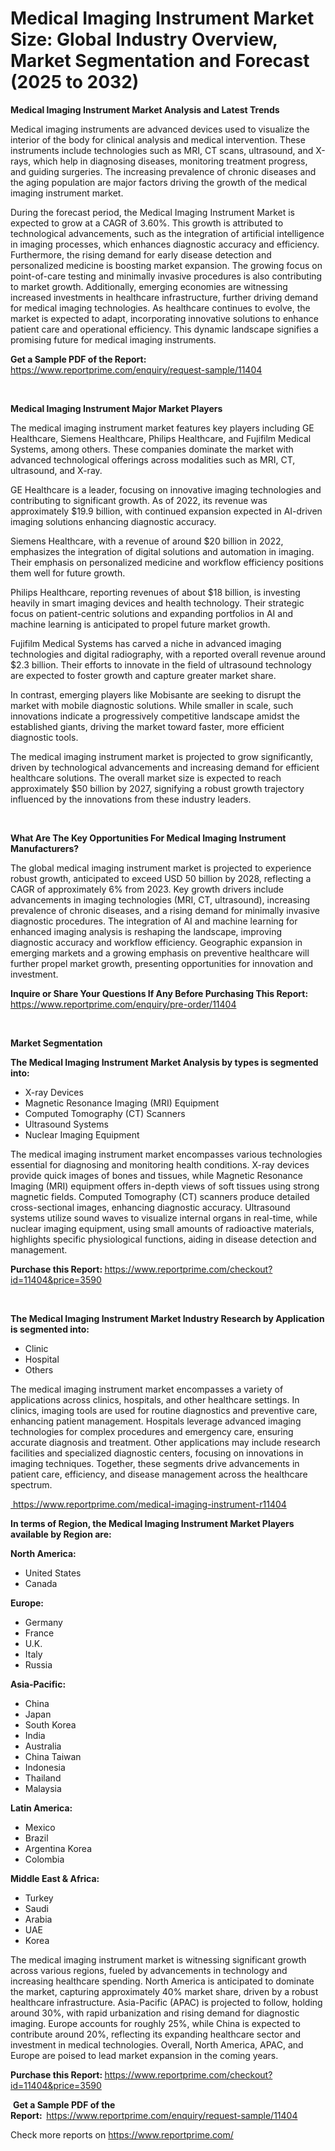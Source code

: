 <p><h1>Medical Imaging Instrument Market Size: Global Industry Overview, Market Segmentation and Forecast (2025 to 2032)</h1></p><p><strong>Medical Imaging Instrument Market Analysis and Latest Trends</strong></p>
<p><p>Medical imaging instruments are advanced devices used to visualize the interior of the body for clinical analysis and medical intervention. These instruments include technologies such as MRI, CT scans, ultrasound, and X-rays, which help in diagnosing diseases, monitoring treatment progress, and guiding surgeries. The increasing prevalence of chronic diseases and the aging population are major factors driving the growth of the medical imaging instrument market.</p><p>During the forecast period, the Medical Imaging Instrument Market is expected to grow at a CAGR of 3.60%. This growth is attributed to technological advancements, such as the integration of artificial intelligence in imaging processes, which enhances diagnostic accuracy and efficiency. Furthermore, the rising demand for early disease detection and personalized medicine is boosting market expansion. The growing focus on point-of-care testing and minimally invasive procedures is also contributing to market growth. Additionally, emerging economies are witnessing increased investments in healthcare infrastructure, further driving demand for medical imaging technologies. As healthcare continues to evolve, the market is expected to adapt, incorporating innovative solutions to enhance patient care and operational efficiency. This dynamic landscape signifies a promising future for medical imaging instruments.</p></p>
<p><strong>Get a Sample PDF of the Report:&nbsp;</strong> <a href="https://www.reportprime.com/enquiry/request-sample/11404?utm_campaign=2635&utm_medium=2&utm_source=Github&utm_content=ia&utm_term=20032025&utm_id=medical-imaging-instrument">https://www.reportprime.com/enquiry/request-sample/11404</a></p>
<p>&nbsp;</p>
<p><strong>Medical Imaging Instrument Major Market Players</strong></p>
<p><p>The medical imaging instrument market features key players including GE Healthcare, Siemens Healthcare, Philips Healthcare, and Fujifilm Medical Systems, among others. These companies dominate the market with advanced technological offerings across modalities such as MRI, CT, ultrasound, and X-ray.</p><p>GE Healthcare is a leader, focusing on innovative imaging technologies and contributing to significant growth. As of 2022, its revenue was approximately $19.9 billion, with continued expansion expected in AI-driven imaging solutions enhancing diagnostic accuracy.</p><p>Siemens Healthcare, with a revenue of around $20 billion in 2022, emphasizes the integration of digital solutions and automation in imaging. Their emphasis on personalized medicine and workflow efficiency positions them well for future growth.</p><p>Philips Healthcare, reporting revenues of about $18 billion, is investing heavily in smart imaging devices and health technology. Their strategic focus on patient-centric solutions and expanding portfolios in AI and machine learning is anticipated to propel future market growth.</p><p>Fujifilm Medical Systems has carved a niche in advanced imaging technologies and digital radiography, with a reported overall revenue around $2.3 billion. Their efforts to innovate in the field of ultrasound technology are expected to foster growth and capture greater market share.</p><p>In contrast, emerging players like Mobisante are seeking to disrupt the market with mobile diagnostic solutions. While smaller in scale, such innovations indicate a progressively competitive landscape amidst the established giants, driving the market toward faster, more efficient diagnostic tools.</p><p>The medical imaging instrument market is projected to grow significantly, driven by technological advancements and increasing demand for efficient healthcare solutions. The overall market size is expected to reach approximately $50 billion by 2027, signifying a robust growth trajectory influenced by the innovations from these industry leaders.</p></p>
<p>&nbsp;</p>
<p><strong>What Are The Key Opportunities For Medical Imaging Instrument Manufacturers?</strong></p>
<p><p>The global medical imaging instrument market is projected to experience robust growth, anticipated to exceed USD 50 billion by 2028, reflecting a CAGR of approximately 6% from 2023. Key growth drivers include advancements in imaging technologies (MRI, CT, ultrasound), increasing prevalence of chronic diseases, and a rising demand for minimally invasive diagnostic procedures. The integration of AI and machine learning for enhanced imaging analysis is reshaping the landscape, improving diagnostic accuracy and workflow efficiency. Geographic expansion in emerging markets and a growing emphasis on preventive healthcare will further propel market growth, presenting opportunities for innovation and investment.</p></p>
<p><strong>Inquire or Share Your Questions If Any Before Purchasing This Report:</strong> <a href="https://www.reportprime.com/enquiry/pre-order/11404?utm_campaign=2635&utm_medium=2&utm_source=Github&utm_content=ia&utm_term=20032025&utm_id=medical-imaging-instrument">https://www.reportprime.com/enquiry/pre-order/11404</a></p>
<p>&nbsp;</p>
<p><strong>Market Segmentation</strong></p>
<p><strong>The Medical Imaging Instrument Market Analysis by types is segmented into:</strong></p>
<p><ul><li>X-ray Devices</li><li>Magnetic Resonance Imaging (MRI) Equipment</li><li>Computed Tomography (CT) Scanners</li><li>Ultrasound Systems</li><li>Nuclear Imaging Equipment</li></ul></p>
<p><p>The medical imaging instrument market encompasses various technologies essential for diagnosing and monitoring health conditions. X-ray devices provide quick images of bones and tissues, while Magnetic Resonance Imaging (MRI) equipment offers in-depth views of soft tissues using strong magnetic fields. Computed Tomography (CT) scanners produce detailed cross-sectional images, enhancing diagnostic accuracy. Ultrasound systems utilize sound waves to visualize internal organs in real-time, while nuclear imaging equipment, using small amounts of radioactive materials, highlights specific physiological functions, aiding in disease detection and management.</p></p>
<p><strong>Purchase this Report:&nbsp;</strong><a href="https://www.reportprime.com/checkout?id=11404&price=3590&utm_campaign=2635&utm_medium=2&utm_source=Github&utm_content=ia&utm_term=20032025&utm_id=medical-imaging-instrument">https://www.reportprime.com/checkout?id=11404&price=3590</a></p>
<p>&nbsp;</p>
<p><strong>The Medical Imaging Instrument Market Industry Research by Application is segmented into:</strong></p>
<p><ul><li>Clinic</li><li>Hospital</li><li>Others</li></ul></p>
<p><p>The medical imaging instrument market encompasses a variety of applications across clinics, hospitals, and other healthcare settings. In clinics, imaging tools are used for routine diagnostics and preventive care, enhancing patient management. Hospitals leverage advanced imaging technologies for complex procedures and emergency care, ensuring accurate diagnosis and treatment. Other applications may include research facilities and specialized diagnostic centers, focusing on innovations in imaging techniques. Together, these segments drive advancements in patient care, efficiency, and disease management across the healthcare spectrum.</p></p>
<p><a href="https://www.reportprime.com/medical-imaging-instrument-r11404?utm_campaign=2635&utm_medium=2&utm_source=Github&utm_content=ia&utm_term=20032025&utm_id=medical-imaging-instrument">&nbsp;https://www.reportprime.com/medical-imaging-instrument-r11404</a></p>
<p><strong>In terms of Region, the Medical Imaging Instrument Market Players available by Region are:</strong></p>
<p>
    <p> <strong> North America: </strong>
        <ul>
            <li>United States</li>
            <li>Canada</li>
        </ul>
        </p> 
    <p> <strong> Europe: </strong>
        <ul>
            <li>Germany</li>
            <li>France</li>
            <li>U.K.</li>
            <li>Italy</li>
            <li>Russia</li>
        </ul>
        </p> 
    <p> <strong> Asia-Pacific: </strong>
        <ul>
            <li>China</li>
            <li>Japan</li>
            <li>South Korea</li>
            <li>India</li>
            <li>Australia</li>
            <li>China Taiwan</li>
            <li>Indonesia</li>
            <li>Thailand</li>
            <li>Malaysia</li>
        </ul>
        </p> 
    <p> <strong> Latin America: </strong>
        <ul>
            <li>Mexico</li>
            <li>Brazil</li>
            <li>Argentina Korea</li>
            <li>Colombia</li>
        </ul>
        </p> 
    <p> <strong> Middle East & Africa: </strong>
        <ul>
            <li>Turkey</li>
            <li>Saudi</li>
            <li>Arabia</li>
            <li>UAE</li>
            <li>Korea</li>
        </ul>
    </p>
    </p>
<p><p>The medical imaging instrument market is witnessing significant growth across various regions, fueled by advancements in technology and increasing healthcare spending. North America is anticipated to dominate the market, capturing approximately 40% market share, driven by a robust healthcare infrastructure. Asia-Pacific (APAC) is projected to follow, holding around 30%, with rapid urbanization and rising demand for diagnostic imaging. Europe accounts for roughly 25%, while China is expected to contribute around 20%, reflecting its expanding healthcare sector and investment in medical technologies. Overall, North America, APAC, and Europe are poised to lead market expansion in the coming years.</p></p>
<p><strong>Purchase this Report: </strong><a href="https://www.reportprime.com/checkout?id=11404&price=3590&utm_campaign=2635&utm_medium=2&utm_source=Github&utm_content=ia&utm_term=20032025&utm_id=medical-imaging-instrument">https://www.reportprime.com/checkout?id=11404&price=3590</a></p>
<p>&nbsp;<strong>Get a Sample PDF of the Report:&nbsp;&nbsp;</strong><a href="https://www.reportprime.com/enquiry/request-sample/11404?utm_campaign=2635&utm_medium=2&utm_source=Github&utm_content=ia&utm_term=20032025&utm_id=medical-imaging-instrument">https://www.reportprime.com/enquiry/request-sample/11404</a></p>
<p><strong></strong></p>
<p>Check more reports on <a href="https://www.reportprime.com/?utm_campaign=2635&utm_medium=2&utm_source=Github&utm_content=ia&utm_term=20032025&utm_id=medical-imaging-instrument">https://www.reportprime.com/</a></p>